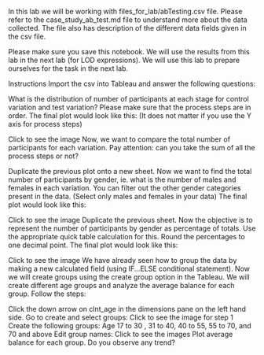 In this lab we will be working with files_for_lab/abTesting.csv file. Please refer to the case_study_ab_test.md file to understand more about the data collected. The file also has description of the different data fields given in the csv file.

Please make sure you save this notebook. We will use the results from this lab in the next lab (for LOD expressions). We will use this lab to prepare ourselves for the task in the next lab.

Instructions
Import the csv into Tableau and answer the following questions:

What is the distribution of number of participants at each stage for control variation and test variation? Please make sure that the process steps are in order. The final plot would look like this: (It does not matter if you use the Y axis for process steps)

Click to see the image
Now, we want to compare the total number of participants for each variation. Pay attention: can you take the sum of all the process steps or not?

Duplicate the previous plot onto a new sheet. Now we want to find the total number of participants by gender, ie. what is the number of males and females in each variation. You can filter out the other gender categories present in the data. (Select only males and females in your data) The final plot would look like this:

Click to see the image
Duplicate the previous sheet. Now the objective is to represent the number of participants by gender as percentage of totals. Use the appropriate quick table calculation for this. Round the percentages to one decimal point. The final plot would look like this:

Click to see the image
We have already seen how to group the data by making a new calculated field (using IF...ELSE conditional statement). Now we will create groups using the create group option in the Tableau. We will create different age groups and analyze the average balance for each group. Follow the steps:

Click the down arrow on clnt_age in the dimensions pane on the left hand side. Go to create and select groups:
Click to see the image for step 1
Create the following groups: Age 17 to 30 , 31 to 40, 40 to 55, 55 to 70, and 70 and above
Edit group names:
Click to see the images
Plot average balance for each group. Do you observe any trend?